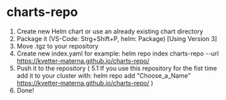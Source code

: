 # charts-repo
1. Create new Helm chart or use an already existing chart directory
2. Package it (VS-Code: Strg+Shift+P, helm: Package) [Using Version 3]
3. Move .tgz to your repository 
4. Create new index.yaml for example: helm repo index charts-repo --url https://kvetter-materna.github.io/charts-repo/
5. Push it to the repository
( 5.1 If you use this repository for the fist time add it to your cluster with: helm repo add "Choose_a_Name" https://kvetter-materna.github.io/charts-repo/ )
6. Done!